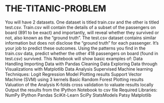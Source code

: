 # THE-TITANIC-PROBLEM
You will have 2 datasets. One dataset is titled train.csv and the other is titled test.csv.  Train.csv will contain the details of a subset of the passengers on board (891 to be exact) and importantly, will reveal whether they survived or not, also known as the “ground truth”.  The test.csv dataset contains similar information but does not disclose the “ground truth” for each passenger. It’s your job to predict these outcomes.  Using the patterns you find in the train.csv data, predict whether the other 418 passengers on board (found in test.csv) survived.  This Notebook will show basic examples of: Data Handling Importing Data with Pandas Cleaning Data Exploring Data through Visualizations with Matplotlib  Data Analysis Supervised Machine learning Techniques: Logit Regression Model Plotting results Support Vector Machine (SVM) using 3 kernels Basic Random Forest Plotting results  Valuation of the Analysis K-folds cross validation to valuate results locally Output the results from the IPython Notebook to csv file  Required Libraries: NumPy IPython Pandas SciKit-Learn SciPy StatsModels Patsy Matplotlib
